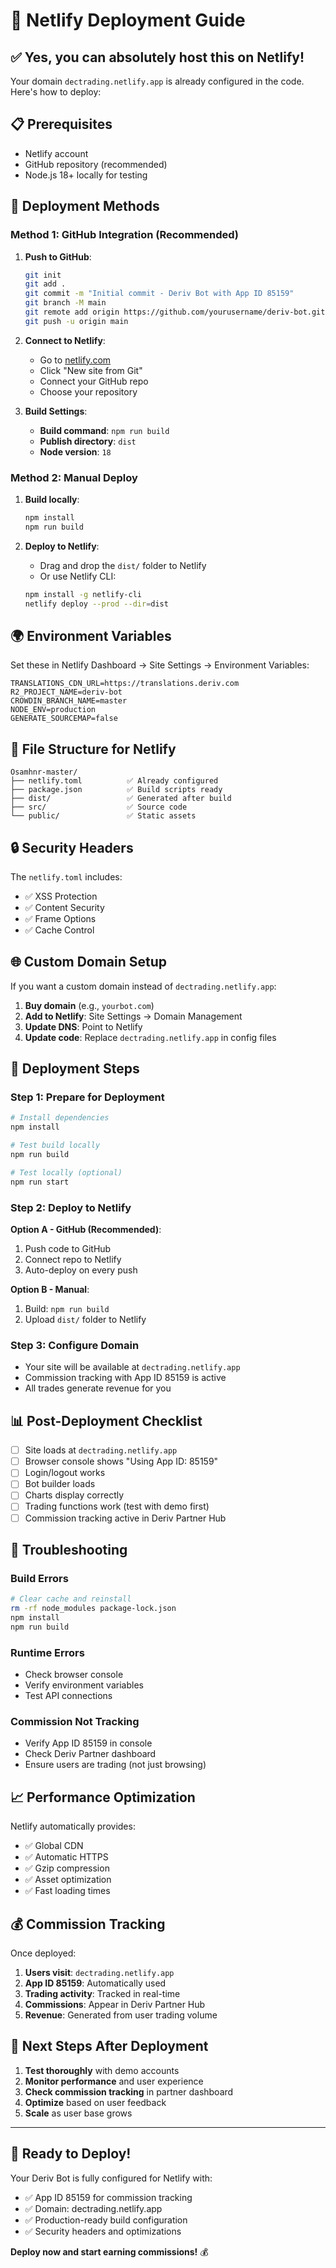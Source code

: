 # 🚀 Netlify Deployment Guide

## ✅ Yes, you can absolutely host this on Netlify!

Your domain `dectrading.netlify.app` is already configured in the code. Here's how to deploy:

## 📋 Prerequisites

- Netlify account
- GitHub repository (recommended)
- Node.js 18+ locally for testing

## 🔧 Deployment Methods

### Method 1: GitHub Integration (Recommended)

1. **Push to GitHub**:
   ```bash
   git init
   git add .
   git commit -m "Initial commit - Deriv Bot with App ID 85159"
   git branch -M main
   git remote add origin https://github.com/yourusername/deriv-bot.git
   git push -u origin main
   ```

2. **Connect to Netlify**:
   - Go to [netlify.com](https://netlify.com)
   - Click "New site from Git"
   - Connect your GitHub repo
   - Choose your repository

3. **Build Settings**:
   - **Build command**: `npm run build`
   - **Publish directory**: `dist`
   - **Node version**: `18`

### Method 2: Manual Deploy

1. **Build locally**:
   ```bash
   npm install
   npm run build
   ```

2. **Deploy to Netlify**:
   - Drag and drop the `dist/` folder to Netlify
   - Or use Netlify CLI:
   ```bash
   npm install -g netlify-cli
   netlify deploy --prod --dir=dist
   ```

## 🌍 Environment Variables

Set these in Netlify Dashboard → Site Settings → Environment Variables:

```
TRANSLATIONS_CDN_URL=https://translations.deriv.com
R2_PROJECT_NAME=deriv-bot
CROWDIN_BRANCH_NAME=master
NODE_ENV=production
GENERATE_SOURCEMAP=false
```

## 📁 File Structure for Netlify

```
Osamhnr-master/
├── netlify.toml          ✅ Already configured
├── package.json          ✅ Build scripts ready
├── dist/                 ✅ Generated after build
├── src/                  ✅ Source code
└── public/               ✅ Static assets
```

## 🔒 Security Headers

The `netlify.toml` includes:
- ✅ XSS Protection
- ✅ Content Security
- ✅ Frame Options
- ✅ Cache Control

## 🌐 Custom Domain Setup

If you want a custom domain instead of `dectrading.netlify.app`:

1. **Buy domain** (e.g., `yourbot.com`)
2. **Add to Netlify**: Site Settings → Domain Management
3. **Update DNS**: Point to Netlify
4. **Update code**: Replace `dectrading.netlify.app` in config files

## 🚀 Deployment Steps

### Step 1: Prepare for Deployment
```bash
# Install dependencies
npm install

# Test build locally
npm run build

# Test locally (optional)
npm run start
```

### Step 2: Deploy to Netlify

**Option A - GitHub (Recommended)**:
1. Push code to GitHub
2. Connect repo to Netlify
3. Auto-deploy on every push

**Option B - Manual**:
1. Build: `npm run build`
2. Upload `dist/` folder to Netlify

### Step 3: Configure Domain
- Your site will be available at `dectrading.netlify.app`
- Commission tracking with App ID 85159 is active
- All trades generate revenue for you

## 📊 Post-Deployment Checklist

- [ ] Site loads at `dectrading.netlify.app`
- [ ] Browser console shows "Using App ID: 85159"
- [ ] Login/logout works
- [ ] Bot builder loads
- [ ] Charts display correctly
- [ ] Trading functions work (test with demo first)
- [ ] Commission tracking active in Deriv Partner Hub

## 🔧 Troubleshooting

### Build Errors
```bash
# Clear cache and reinstall
rm -rf node_modules package-lock.json
npm install
npm run build
```

### Runtime Errors
- Check browser console
- Verify environment variables
- Test API connections

### Commission Not Tracking
- Verify App ID 85159 in console
- Check Deriv Partner dashboard
- Ensure users are trading (not just browsing)

## 📈 Performance Optimization

Netlify automatically provides:
- ✅ Global CDN
- ✅ Automatic HTTPS
- ✅ Gzip compression
- ✅ Asset optimization
- ✅ Fast loading times

## 💰 Commission Tracking

Once deployed:
1. **Users visit**: `dectrading.netlify.app`
2. **App ID 85159**: Automatically used
3. **Trading activity**: Tracked in real-time
4. **Commissions**: Appear in Deriv Partner Hub
5. **Revenue**: Generated from user trading volume

## 🎯 Next Steps After Deployment

1. **Test thoroughly** with demo accounts
2. **Monitor performance** and user experience
3. **Check commission tracking** in partner dashboard
4. **Optimize** based on user feedback
5. **Scale** as user base grows

---

## 🚀 Ready to Deploy!

Your Deriv Bot is fully configured for Netlify with:
- ✅ App ID 85159 for commission tracking
- ✅ Domain: dectrading.netlify.app
- ✅ Production-ready build configuration
- ✅ Security headers and optimizations

**Deploy now and start earning commissions!** 💰